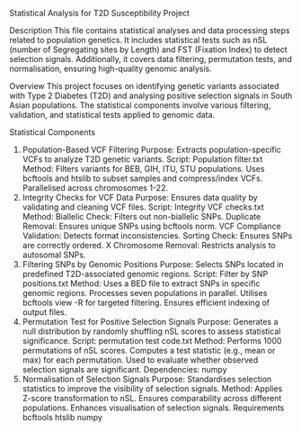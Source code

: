 Statistical Analysis for T2D Susceptibility Project

Description
This file contains statistical analyses and data processing steps related to population genetics. It includes statistical tests such as nSL (number of Segregating sites by Length) and FST (Fixation Index) to detect selection signals. Additionally, it covers data filtering, permutation tests, and normalisation, ensuring high-quality genomic analysis.

Overview
This project focuses on identifying genetic variants associated with Type 2 Diabetes (T2D) and analysing positive selection signals in South Asian populations. The statistical components involve various filtering, validation, and statistical tests applied to genomic data.

Statistical Components
1. Population-Based VCF Filtering
Purpose: Extracts population-specific VCFs to analyze T2D genetic variants.
Script: Population filter.txt
Method:
Filters variants for BEB, GIH, ITU, STU populations.
Uses bcftools and htslib to subset samples and compress/index VCFs.
Parallelised across chromosomes 1-22.
2. Integrity Checks for VCF Data
Purpose: Ensures data quality by validating and cleaning VCF files.
Script: Integrity VCF checks.txt
Method:
Biallelic Check: Filters out non-biallelic SNPs.
Duplicate Removal: Ensures unique SNPs using bcftools norm.
VCF Compliance Validation: Detects format inconsistencies.
Sorting Check: Ensures SNPs are correctly ordered.
X Chromosome Removal: Restricts analysis to autosomal SNPs.
3. Filtering SNPs by Genomic Positions
Purpose: Selects SNPs located in predefined T2D-associated genomic regions.
Script: Filter by SNP positions.txt
Method:
Uses a BED file to extract SNPs in specific genomic regions.
Processes seven populations in parallel.
Utilises bcftools view -R for targeted filtering.
Ensures efficient indexing of output files.
4. Permutation Test for Positive Selection Signals
Purpose: Generates a null distribution by randomly shuffling nSL scores to assess statistical significance.
Script: permutation test code.txt
Method:
Performs 1000 permutations of nSL scores.
Computes a test statistic (e.g., mean or max) for each permutation.
Used to evaluate whether observed selection signals are significant.
Dependencies: numpy
5. Normalisation of Selection Signals
Purpose: Standardises selection statistics to improve the visibility of selection signals.
Method:
Applies Z-score transformation to nSL.
Ensures comparability across different populations.
Enhances visualisation of selection signals.
Requirements
bcftools
htslib
numpy
